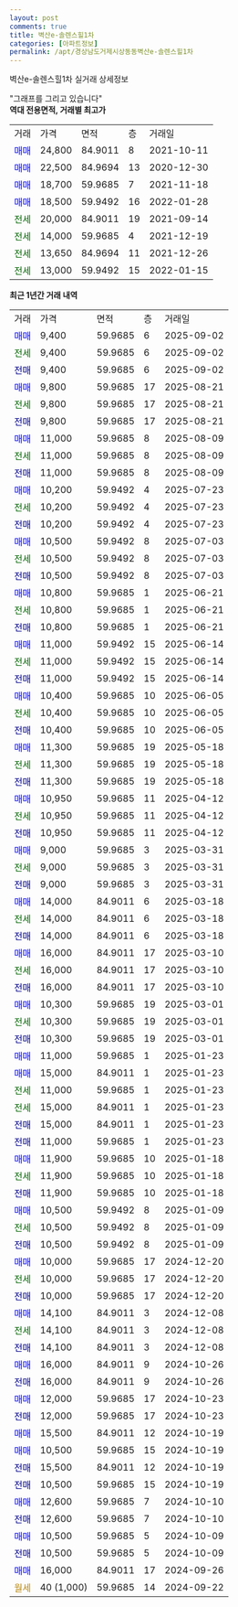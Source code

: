 ```yaml
---
layout: post
comments: true
title: 벽산e-솔렌스힐1차
categories: [아파트정보]
permalink: /apt/경상남도거제시상동동벽산e-솔렌스힐1차
---
```


벽산e-솔렌스힐1차 실거래 상세정보

<script type="text/javascript">
  google.charts.load('current', {'packages':['line', 'corechart']});
  google.charts.setOnLoadCallback(drawChart);

  function drawChart() {
    var data = new google.visualization.DataTable();
    data.addColumn('date', '거래일');
    data.addColumn('number', "매매");
    data.addColumn('number', "전세");
    data.addColumn('number', "전매");

    data.addRows([[new Date(Date.parse("2025-09-02")), 9400, null, null], [new Date(Date.parse("2025-09-02")), null, 9400, null], [new Date(Date.parse("2025-09-02")), null, null, 9400], [new Date(Date.parse("2025-08-21")), 9800, null, null], [new Date(Date.parse("2025-08-21")), null, 9800, null], [new Date(Date.parse("2025-08-21")), null, null, 9800], [new Date(Date.parse("2025-08-09")), 11000, null, null], [new Date(Date.parse("2025-08-09")), null, 11000, null], [new Date(Date.parse("2025-08-09")), null, null, 11000], [new Date(Date.parse("2025-07-23")), 10200, null, null], [new Date(Date.parse("2025-07-23")), null, 10200, null], [new Date(Date.parse("2025-07-23")), null, null, 10200], [new Date(Date.parse("2025-07-03")), 10500, null, null], [new Date(Date.parse("2025-07-03")), null, 10500, null], [new Date(Date.parse("2025-07-03")), null, null, 10500], [new Date(Date.parse("2025-06-21")), 10800, null, null], [new Date(Date.parse("2025-06-21")), null, 10800, null], [new Date(Date.parse("2025-06-21")), null, null, 10800], [new Date(Date.parse("2025-06-14")), 11000, null, null], [new Date(Date.parse("2025-06-14")), null, 11000, null], [new Date(Date.parse("2025-06-14")), null, null, 11000], [new Date(Date.parse("2025-06-05")), 10400, null, null], [new Date(Date.parse("2025-06-05")), null, 10400, null], [new Date(Date.parse("2025-06-05")), null, null, 10400], [new Date(Date.parse("2025-05-18")), 11300, null, null], [new Date(Date.parse("2025-05-18")), null, 11300, null], [new Date(Date.parse("2025-05-18")), null, null, 11300], [new Date(Date.parse("2025-04-12")), 10950, null, null], [new Date(Date.parse("2025-04-12")), null, 10950, null], [new Date(Date.parse("2025-04-12")), null, null, 10950], [new Date(Date.parse("2025-03-31")), 9000, null, null], [new Date(Date.parse("2025-03-31")), null, 9000, null], [new Date(Date.parse("2025-03-31")), null, null, 9000], [new Date(Date.parse("2025-03-18")), 14000, null, null], [new Date(Date.parse("2025-03-18")), null, 14000, null], [new Date(Date.parse("2025-03-18")), null, null, 14000], [new Date(Date.parse("2025-03-10")), 16000, null, null], [new Date(Date.parse("2025-03-10")), null, 16000, null], [new Date(Date.parse("2025-03-10")), null, null, 16000], [new Date(Date.parse("2025-03-01")), 10300, null, null], [new Date(Date.parse("2025-03-01")), null, 10300, null], [new Date(Date.parse("2025-03-01")), null, null, 10300], [new Date(Date.parse("2025-01-23")), 11000, null, null], [new Date(Date.parse("2025-01-23")), 15000, null, null], [new Date(Date.parse("2025-01-23")), null, 11000, null], [new Date(Date.parse("2025-01-23")), null, 15000, null], [new Date(Date.parse("2025-01-23")), null, null, 15000], [new Date(Date.parse("2025-01-23")), null, null, 11000], [new Date(Date.parse("2025-01-18")), 11900, null, null], [new Date(Date.parse("2025-01-18")), null, 11900, null], [new Date(Date.parse("2025-01-18")), null, null, 11900], [new Date(Date.parse("2025-01-09")), 10500, null, null], [new Date(Date.parse("2025-01-09")), null, 10500, null], [new Date(Date.parse("2025-01-09")), null, null, 10500], [new Date(Date.parse("2024-12-20")), 10000, null, null], [new Date(Date.parse("2024-12-20")), null, 10000, null], [new Date(Date.parse("2024-12-20")), null, null, 10000], [new Date(Date.parse("2024-12-08")), 14100, null, null], [new Date(Date.parse("2024-12-08")), null, 14100, null], [new Date(Date.parse("2024-12-08")), null, null, 14100], [new Date(Date.parse("2024-10-26")), 16000, null, null], [new Date(Date.parse("2024-10-26")), null, null, 16000], [new Date(Date.parse("2024-10-23")), 12000, null, null], [new Date(Date.parse("2024-10-23")), null, null, 12000], [new Date(Date.parse("2024-10-19")), 15500, null, null], [new Date(Date.parse("2024-10-19")), 10500, null, null], [new Date(Date.parse("2024-10-19")), null, null, 15500], [new Date(Date.parse("2024-10-19")), null, null, 10500], [new Date(Date.parse("2024-10-10")), 12600, null, null], [new Date(Date.parse("2024-10-10")), null, null, 12600], [new Date(Date.parse("2024-10-09")), 10500, null, null], [new Date(Date.parse("2024-10-09")), null, null, 10500], [new Date(Date.parse("2024-09-26")), 16000, null, null], [new Date(Date.parse("2024-09-22")), null, null, null]]);

    var options = {
      hAxis: {
        format: 'yyyy/MM/dd'
      },    
      lineWidth: 0,
      pointsVisible: true,    
      title: '최근 1년간 유형별 실거래가 분포',
      legend: { position: 'bottom' }
    };

    var formatter = new google.visualization.NumberFormat({pattern:'###,###'} );
    formatter.format(data, 1);
    formatter.format(data, 2);
    
    setTimeout(function() {
        var chart = new google.visualization.LineChart(document.getElementById('columnchart_material'));
        chart.draw(data, (options));
        document.getElementById('loading').style.display = 'none';
    }, 200);
  }
</script>


<div id="loading" style="z-index:20; display: block; margin-left: 0px">"그래프를 그리고 있습니다"</div>
<div id="columnchart_material" style="width: 95%; margin-left: 0px; display: block"></div>
<!-- contents start -->
<b>역대 전용면적, 거래별 최고가</b>
<table class="sortable">
    <tr>
      <td>거래</td>
      <td>가격</td>
      <td>면적</td>
      <td>층</td>
      <td>거래일</td>
    </tr>
        <tr>
          <td><a style="color: blue">매매</a></td>
          <td>24,800</td>
          <td>84.9011</td>
          <td>8</td>
          <td>2021-10-11</td>
        </tr>            <tr>
          <td><a style="color: blue">매매</a></td>
          <td>22,500</td>
          <td>84.9694</td>
          <td>13</td>
          <td>2020-12-30</td>
        </tr>            <tr>
          <td><a style="color: blue">매매</a></td>
          <td>18,700</td>
          <td>59.9685</td>
          <td>7</td>
          <td>2021-11-18</td>
        </tr>            <tr>
          <td><a style="color: blue">매매</a></td>
          <td>18,500</td>
          <td>59.9492</td>
          <td>16</td>
          <td>2022-01-28</td>
        </tr>        
        <tr>
              <td><a style="color: darkgreen">전세</a></td>
              <td>20,000</td>
              <td>84.9011</td>
              <td>19</td>
              <td>2021-09-14</td>
            </tr>            <tr>
              <td><a style="color: darkgreen">전세</a></td>
              <td>14,000</td>
              <td>59.9685</td>
              <td>4</td>
              <td>2021-12-19</td>
            </tr>            <tr>
              <td><a style="color: darkgreen">전세</a></td>
              <td>13,650</td>
              <td>84.9694</td>
              <td>11</td>
              <td>2021-12-26</td>
            </tr>            <tr>
              <td><a style="color: darkgreen">전세</a></td>
              <td>13,000</td>
              <td>59.9492</td>
              <td>15</td>
              <td>2022-01-15</td>
            </tr>        
    
</table>

<b>최근 1년간 거래 내역</b>

<table class="sortable">
    <tr>
      <td>거래</td>
      <td>가격</td>
      <td>면적</td>
      <td>층</td>
      <td>거래일</td>
    </tr>
    <tr>
      <td><a style="color: blue">매매</a></td>
      <td>9,400</td>
      <td>59.9685</td>
      <td>6</td>
      <td>2025-09-02</td>
    </tr>          <tr>
      <td><a style="color: darkgreen">전세</a></td>
      <td>9,400</td>
      <td>59.9685</td>
      <td>6</td>
      <td>2025-09-02</td>
    </tr>          <tr>
      <td><a style="color: darkblue">전매</a></td>
      <td>9,400</td>
      <td>59.9685</td>
      <td>6</td>
      <td>2025-09-02</td>
    </tr>          <tr>
      <td><a style="color: blue">매매</a></td>
      <td>9,800</td>
      <td>59.9685</td>
      <td>17</td>
      <td>2025-08-21</td>
    </tr>          <tr>
      <td><a style="color: darkgreen">전세</a></td>
      <td>9,800</td>
      <td>59.9685</td>
      <td>17</td>
      <td>2025-08-21</td>
    </tr>          <tr>
      <td><a style="color: darkblue">전매</a></td>
      <td>9,800</td>
      <td>59.9685</td>
      <td>17</td>
      <td>2025-08-21</td>
    </tr>          <tr>
      <td><a style="color: blue">매매</a></td>
      <td>11,000</td>
      <td>59.9685</td>
      <td>8</td>
      <td>2025-08-09</td>
    </tr>          <tr>
      <td><a style="color: darkgreen">전세</a></td>
      <td>11,000</td>
      <td>59.9685</td>
      <td>8</td>
      <td>2025-08-09</td>
    </tr>          <tr>
      <td><a style="color: darkblue">전매</a></td>
      <td>11,000</td>
      <td>59.9685</td>
      <td>8</td>
      <td>2025-08-09</td>
    </tr>          <tr>
      <td><a style="color: blue">매매</a></td>
      <td>10,200</td>
      <td>59.9492</td>
      <td>4</td>
      <td>2025-07-23</td>
    </tr>          <tr>
      <td><a style="color: darkgreen">전세</a></td>
      <td>10,200</td>
      <td>59.9492</td>
      <td>4</td>
      <td>2025-07-23</td>
    </tr>          <tr>
      <td><a style="color: darkblue">전매</a></td>
      <td>10,200</td>
      <td>59.9492</td>
      <td>4</td>
      <td>2025-07-23</td>
    </tr>          <tr>
      <td><a style="color: blue">매매</a></td>
      <td>10,500</td>
      <td>59.9492</td>
      <td>8</td>
      <td>2025-07-03</td>
    </tr>          <tr>
      <td><a style="color: darkgreen">전세</a></td>
      <td>10,500</td>
      <td>59.9492</td>
      <td>8</td>
      <td>2025-07-03</td>
    </tr>          <tr>
      <td><a style="color: darkblue">전매</a></td>
      <td>10,500</td>
      <td>59.9492</td>
      <td>8</td>
      <td>2025-07-03</td>
    </tr>          <tr>
      <td><a style="color: blue">매매</a></td>
      <td>10,800</td>
      <td>59.9685</td>
      <td>1</td>
      <td>2025-06-21</td>
    </tr>          <tr>
      <td><a style="color: darkgreen">전세</a></td>
      <td>10,800</td>
      <td>59.9685</td>
      <td>1</td>
      <td>2025-06-21</td>
    </tr>          <tr>
      <td><a style="color: darkblue">전매</a></td>
      <td>10,800</td>
      <td>59.9685</td>
      <td>1</td>
      <td>2025-06-21</td>
    </tr>          <tr>
      <td><a style="color: blue">매매</a></td>
      <td>11,000</td>
      <td>59.9492</td>
      <td>15</td>
      <td>2025-06-14</td>
    </tr>          <tr>
      <td><a style="color: darkgreen">전세</a></td>
      <td>11,000</td>
      <td>59.9492</td>
      <td>15</td>
      <td>2025-06-14</td>
    </tr>          <tr>
      <td><a style="color: darkblue">전매</a></td>
      <td>11,000</td>
      <td>59.9492</td>
      <td>15</td>
      <td>2025-06-14</td>
    </tr>          <tr>
      <td><a style="color: blue">매매</a></td>
      <td>10,400</td>
      <td>59.9685</td>
      <td>10</td>
      <td>2025-06-05</td>
    </tr>          <tr>
      <td><a style="color: darkgreen">전세</a></td>
      <td>10,400</td>
      <td>59.9685</td>
      <td>10</td>
      <td>2025-06-05</td>
    </tr>          <tr>
      <td><a style="color: darkblue">전매</a></td>
      <td>10,400</td>
      <td>59.9685</td>
      <td>10</td>
      <td>2025-06-05</td>
    </tr>          <tr>
      <td><a style="color: blue">매매</a></td>
      <td>11,300</td>
      <td>59.9685</td>
      <td>19</td>
      <td>2025-05-18</td>
    </tr>          <tr>
      <td><a style="color: darkgreen">전세</a></td>
      <td>11,300</td>
      <td>59.9685</td>
      <td>19</td>
      <td>2025-05-18</td>
    </tr>          <tr>
      <td><a style="color: darkblue">전매</a></td>
      <td>11,300</td>
      <td>59.9685</td>
      <td>19</td>
      <td>2025-05-18</td>
    </tr>          <tr>
      <td><a style="color: blue">매매</a></td>
      <td>10,950</td>
      <td>59.9685</td>
      <td>11</td>
      <td>2025-04-12</td>
    </tr>          <tr>
      <td><a style="color: darkgreen">전세</a></td>
      <td>10,950</td>
      <td>59.9685</td>
      <td>11</td>
      <td>2025-04-12</td>
    </tr>          <tr>
      <td><a style="color: darkblue">전매</a></td>
      <td>10,950</td>
      <td>59.9685</td>
      <td>11</td>
      <td>2025-04-12</td>
    </tr>          <tr>
      <td><a style="color: blue">매매</a></td>
      <td>9,000</td>
      <td>59.9685</td>
      <td>3</td>
      <td>2025-03-31</td>
    </tr>          <tr>
      <td><a style="color: darkgreen">전세</a></td>
      <td>9,000</td>
      <td>59.9685</td>
      <td>3</td>
      <td>2025-03-31</td>
    </tr>          <tr>
      <td><a style="color: darkblue">전매</a></td>
      <td>9,000</td>
      <td>59.9685</td>
      <td>3</td>
      <td>2025-03-31</td>
    </tr>          <tr>
      <td><a style="color: blue">매매</a></td>
      <td>14,000</td>
      <td>84.9011</td>
      <td>6</td>
      <td>2025-03-18</td>
    </tr>          <tr>
      <td><a style="color: darkgreen">전세</a></td>
      <td>14,000</td>
      <td>84.9011</td>
      <td>6</td>
      <td>2025-03-18</td>
    </tr>          <tr>
      <td><a style="color: darkblue">전매</a></td>
      <td>14,000</td>
      <td>84.9011</td>
      <td>6</td>
      <td>2025-03-18</td>
    </tr>          <tr>
      <td><a style="color: blue">매매</a></td>
      <td>16,000</td>
      <td>84.9011</td>
      <td>17</td>
      <td>2025-03-10</td>
    </tr>          <tr>
      <td><a style="color: darkgreen">전세</a></td>
      <td>16,000</td>
      <td>84.9011</td>
      <td>17</td>
      <td>2025-03-10</td>
    </tr>          <tr>
      <td><a style="color: darkblue">전매</a></td>
      <td>16,000</td>
      <td>84.9011</td>
      <td>17</td>
      <td>2025-03-10</td>
    </tr>          <tr>
      <td><a style="color: blue">매매</a></td>
      <td>10,300</td>
      <td>59.9685</td>
      <td>19</td>
      <td>2025-03-01</td>
    </tr>          <tr>
      <td><a style="color: darkgreen">전세</a></td>
      <td>10,300</td>
      <td>59.9685</td>
      <td>19</td>
      <td>2025-03-01</td>
    </tr>          <tr>
      <td><a style="color: darkblue">전매</a></td>
      <td>10,300</td>
      <td>59.9685</td>
      <td>19</td>
      <td>2025-03-01</td>
    </tr>          <tr>
      <td><a style="color: blue">매매</a></td>
      <td>11,000</td>
      <td>59.9685</td>
      <td>1</td>
      <td>2025-01-23</td>
    </tr>          <tr>
      <td><a style="color: blue">매매</a></td>
      <td>15,000</td>
      <td>84.9011</td>
      <td>1</td>
      <td>2025-01-23</td>
    </tr>          <tr>
      <td><a style="color: darkgreen">전세</a></td>
      <td>11,000</td>
      <td>59.9685</td>
      <td>1</td>
      <td>2025-01-23</td>
    </tr>          <tr>
      <td><a style="color: darkgreen">전세</a></td>
      <td>15,000</td>
      <td>84.9011</td>
      <td>1</td>
      <td>2025-01-23</td>
    </tr>          <tr>
      <td><a style="color: darkblue">전매</a></td>
      <td>15,000</td>
      <td>84.9011</td>
      <td>1</td>
      <td>2025-01-23</td>
    </tr>          <tr>
      <td><a style="color: darkblue">전매</a></td>
      <td>11,000</td>
      <td>59.9685</td>
      <td>1</td>
      <td>2025-01-23</td>
    </tr>          <tr>
      <td><a style="color: blue">매매</a></td>
      <td>11,900</td>
      <td>59.9685</td>
      <td>10</td>
      <td>2025-01-18</td>
    </tr>          <tr>
      <td><a style="color: darkgreen">전세</a></td>
      <td>11,900</td>
      <td>59.9685</td>
      <td>10</td>
      <td>2025-01-18</td>
    </tr>          <tr>
      <td><a style="color: darkblue">전매</a></td>
      <td>11,900</td>
      <td>59.9685</td>
      <td>10</td>
      <td>2025-01-18</td>
    </tr>          <tr>
      <td><a style="color: blue">매매</a></td>
      <td>10,500</td>
      <td>59.9492</td>
      <td>8</td>
      <td>2025-01-09</td>
    </tr>          <tr>
      <td><a style="color: darkgreen">전세</a></td>
      <td>10,500</td>
      <td>59.9492</td>
      <td>8</td>
      <td>2025-01-09</td>
    </tr>          <tr>
      <td><a style="color: darkblue">전매</a></td>
      <td>10,500</td>
      <td>59.9492</td>
      <td>8</td>
      <td>2025-01-09</td>
    </tr>          <tr>
      <td><a style="color: blue">매매</a></td>
      <td>10,000</td>
      <td>59.9685</td>
      <td>17</td>
      <td>2024-12-20</td>
    </tr>          <tr>
      <td><a style="color: darkgreen">전세</a></td>
      <td>10,000</td>
      <td>59.9685</td>
      <td>17</td>
      <td>2024-12-20</td>
    </tr>          <tr>
      <td><a style="color: darkblue">전매</a></td>
      <td>10,000</td>
      <td>59.9685</td>
      <td>17</td>
      <td>2024-12-20</td>
    </tr>          <tr>
      <td><a style="color: blue">매매</a></td>
      <td>14,100</td>
      <td>84.9011</td>
      <td>3</td>
      <td>2024-12-08</td>
    </tr>          <tr>
      <td><a style="color: darkgreen">전세</a></td>
      <td>14,100</td>
      <td>84.9011</td>
      <td>3</td>
      <td>2024-12-08</td>
    </tr>          <tr>
      <td><a style="color: darkblue">전매</a></td>
      <td>14,100</td>
      <td>84.9011</td>
      <td>3</td>
      <td>2024-12-08</td>
    </tr>          <tr>
      <td><a style="color: blue">매매</a></td>
      <td>16,000</td>
      <td>84.9011</td>
      <td>9</td>
      <td>2024-10-26</td>
    </tr>          <tr>
      <td><a style="color: darkblue">전매</a></td>
      <td>16,000</td>
      <td>84.9011</td>
      <td>9</td>
      <td>2024-10-26</td>
    </tr>          <tr>
      <td><a style="color: blue">매매</a></td>
      <td>12,000</td>
      <td>59.9685</td>
      <td>17</td>
      <td>2024-10-23</td>
    </tr>          <tr>
      <td><a style="color: darkblue">전매</a></td>
      <td>12,000</td>
      <td>59.9685</td>
      <td>17</td>
      <td>2024-10-23</td>
    </tr>          <tr>
      <td><a style="color: blue">매매</a></td>
      <td>15,500</td>
      <td>84.9011</td>
      <td>12</td>
      <td>2024-10-19</td>
    </tr>          <tr>
      <td><a style="color: blue">매매</a></td>
      <td>10,500</td>
      <td>59.9685</td>
      <td>15</td>
      <td>2024-10-19</td>
    </tr>          <tr>
      <td><a style="color: darkblue">전매</a></td>
      <td>15,500</td>
      <td>84.9011</td>
      <td>12</td>
      <td>2024-10-19</td>
    </tr>          <tr>
      <td><a style="color: darkblue">전매</a></td>
      <td>10,500</td>
      <td>59.9685</td>
      <td>15</td>
      <td>2024-10-19</td>
    </tr>          <tr>
      <td><a style="color: blue">매매</a></td>
      <td>12,600</td>
      <td>59.9685</td>
      <td>7</td>
      <td>2024-10-10</td>
    </tr>          <tr>
      <td><a style="color: darkblue">전매</a></td>
      <td>12,600</td>
      <td>59.9685</td>
      <td>7</td>
      <td>2024-10-10</td>
    </tr>          <tr>
      <td><a style="color: blue">매매</a></td>
      <td>10,500</td>
      <td>59.9685</td>
      <td>5</td>
      <td>2024-10-09</td>
    </tr>          <tr>
      <td><a style="color: darkblue">전매</a></td>
      <td>10,500</td>
      <td>59.9685</td>
      <td>5</td>
      <td>2024-10-09</td>
    </tr>          <tr>
      <td><a style="color: blue">매매</a></td>
      <td>16,000</td>
      <td>84.9011</td>
      <td>17</td>
      <td>2024-09-26</td>
    </tr>          <tr>
      <td><a style="color: darkgoldenrod">월세</a></td>
      <td>40 (1,000)</td>
      <td>59.9685</td>
      <td>14</td>
      <td>2024-09-22</td>
    </tr>      </table>
<!-- contents end -->    

